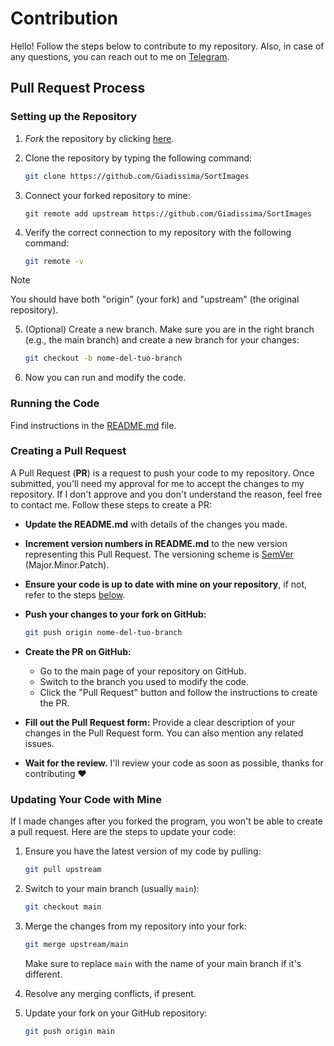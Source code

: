 # Contribution

Hello! Follow the steps below to contribute to my repository. Also, in case of any questions, you can reach out to me on [Telegram](https://t.me/Giadissima1234).

## Pull Request Process

### Setting up the Repository

1) *Fork* the repository by clicking [here](https://github.com/Giadissima1/SortImages/fork).

2) Clone the repository by typing the following command:

   ```bash
   git clone https://github.com/Giadissima/SortImages
   ```

3. Connect your forked repository to mine:

   ```
   git remote add upstream https://github.com/Giadissima/SortImages
   ```

4. Verify the correct connection to my repository with the following command:

   ```bash
   git remote -v
   ```

> [!NOTE]
>
> You should have both "origin" (your fork) and "upstream" (the original repository).
>

5. (Optional) Create a new branch. Make sure you are in the right branch (e.g., the main branch) and create a new branch for your changes:

   ```bash
   git checkout -b nome-del-tuo-branch
   ```

6. Now you can run and modify the code.

### Running the Code

Find instructions in the [README.md](https://chat.openai.com/c/README.md) file.

### Creating a Pull Request

A Pull Request (**PR**) is a request to push your code to my repository. Once submitted, you'll need my approval for me to accept the changes to my repository. If I don't approve and you don't understand the reason, feel free to contact me. Follow these steps to create a PR:

- **Update the README.md** with details of the changes you made.

- **Increment version numbers in README.md** to the new version representing this Pull Request. The versioning scheme is [SemVer](https://semver.org/) (Major.Minor.Patch).

- **Ensure your code is up to date with mine on your repository**, if not, refer to the steps [below](https://github.com/Giadissima/SortImages/blob/main/CONTRIBUTE.md#aggiornamento-del-mio-codice-sulla-tua-repository).

- **Push your changes to your fork on GitHub:**

  ```bash
  git push origin nome-del-tuo-branch
  ```

- **Create the PR on GitHub:**

  - Go to the main page of your repository on GitHub.
  - Switch to the branch you used to modify the code.
  - Click the "Pull Request" button and follow the instructions to create the PR.

- **Fill out the Pull Request form:** Provide a clear description of your changes in the Pull Request form. You can also mention any related issues.

- **Wait for the review.** I'll review your code as soon as possible, thanks for contributing ❤

### Updating Your Code with Mine

If I made changes after you forked the program, you won't be able to create a pull request. Here are the steps to update your code:

1. Ensure you have the latest version of my code by pulling:

   ```bash
   git pull upstream
   ```

2. Switch to your main branch (usually `main`):

   ```bash
   git checkout main
   ```

3. Merge the changes from my repository into your fork:

   ```bash
   git merge upstream/main
   ```

   Make sure to replace `main` with the name of your main branch if it's different.

4. Resolve any merging conflicts, if present.

5. Update your fork on your GitHub repository:

   ```bash
   git push origin main
   ```